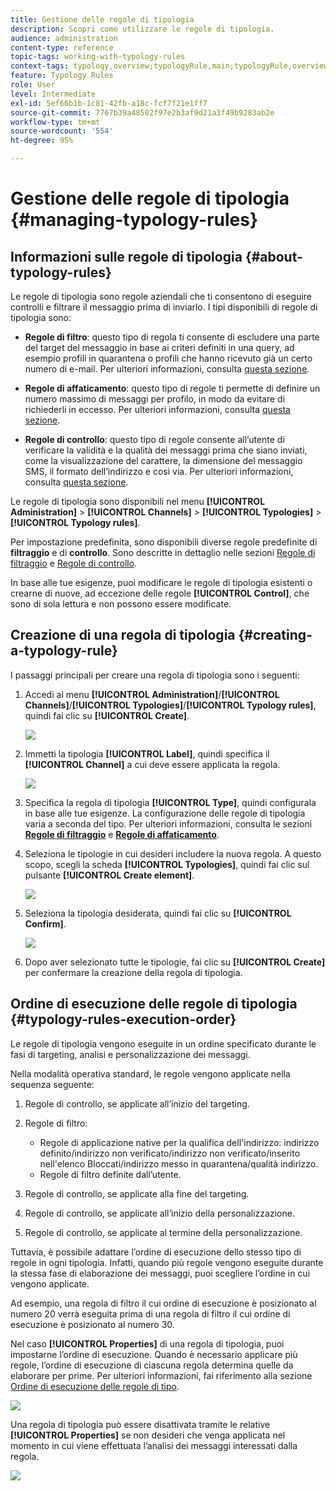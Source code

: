 ```yaml
---
title: Gestione delle regole di tipologia
description: Scopri come utilizzare le regole di tipologia.
audience: administration
content-type: reference
topic-tags: working-with-typology-rules
context-tags: typology,overview;typologyRule,main;typologyRule,overview
feature: Typology Rules
role: User
level: Intermediate
exl-id: 5ef66b1b-1c81-42fb-a18c-fcf7f21e1ff7
source-git-commit: 7767b39a48502f97e2b3af9d21a3f49b9283ab2e
workflow-type: tm+mt
source-wordcount: '554'
ht-degree: 95%

---
```


# Gestione delle regole di tipologia {#managing-typology-rules}

## Informazioni sulle regole di tipologia {#about-typology-rules}

Le regole di tipologia sono regole aziendali che ti consentono di eseguire controlli e filtrare il messaggio prima di inviarlo. I tipi disponibili di regole di tipologia sono:

* **Regole di filtro**: questo tipo di regola ti consente di escludere una parte del target del messaggio in base ai criteri definiti in una query, ad esempio profili in quarantena o profili che hanno ricevuto già un certo numero di e-mail. Per ulteriori informazioni, consulta [questa sezione](../../sending/using/filtering-rules.md).

* **Regole di affaticamento**: questo tipo di regole ti permette di definire un numero massimo di messaggi per profilo, in modo da evitare di richiederli in eccesso. Per ulteriori informazioni, consulta [questa sezione](../../sending/using/fatigue-rules.md).

* **Regole di controllo**: questo tipo di regole consente all’utente di verificare la validità e la qualità dei messaggi prima che siano inviati, come la visualizzazione del carattere, la dimensione del messaggio SMS, il formato dell’indirizzo e così via. Per ulteriori informazioni, consulta [questa sezione](../../sending/using/control-rules.md).

Le regole di tipologia sono disponibili nel menu **[!UICONTROL Administration]** > **[!UICONTROL Channels]** > **[!UICONTROL Typologies]** > **[!UICONTROL Typology rules]**.

Per impostazione predefinita, sono disponibili diverse regole predefinite di **filtraggio** e di **controllo**. Sono descritte in dettaglio nelle sezioni [Regole di filtraggio](../../sending/using/filtering-rules.md) e [Regole di controllo](../../sending/using/control-rules.md).

In base alle tue esigenze, puoi modificare le regole di tipologia esistenti o crearne di nuove, ad eccezione delle regole **[!UICONTROL Control]**, che sono di sola lettura e non possono essere modificate.

## Creazione di una regola di tipologia {#creating-a-typology-rule}

I passaggi principali per creare una regola di tipologia sono i seguenti:

1. Accedi al menu **[!UICONTROL Administration]**/**[!UICONTROL Channels]**/**[!UICONTROL Typologies]**/**[!UICONTROL Typology rules]**, quindi fai clic su **[!UICONTROL Create]**.

   ![](assets/typology_create-rule.png)

1. Immetti la tipologia **[!UICONTROL Label]**, quindi specifica il **[!UICONTROL Channel]** a cui deve essere applicata la regola.

   ![](assets/typology-rule-label.png)

1. Specifica la regola di tipologia **[!UICONTROL Type]**, quindi configurala in base alle tue esigenze. La configurazione delle regole di tipologia varia a seconda del tipo. Per ulteriori informazioni, consulta le sezioni **[Regole di filtraggio](../../sending/using/filtering-rules.md)** e **[Regole di affaticamento](../../sending/using/fatigue-rules.md)**.

1. Seleziona le tipologie in cui desideri includere la nuova regola. A questo scopo, scegli la scheda **[!UICONTROL Typologies]**, quindi fai clic sul pulsante **[!UICONTROL Create element]**.

   ![](assets/typology-typologies-tab.png)

1. Seleziona la tipologia desiderata, quindi fai clic su **[!UICONTROL Confirm]**.

   ![](assets/typology-link.png)

1. Dopo aver selezionato tutte le tipologie, fai clic su **[!UICONTROL Create]** per confermare la creazione della regola di tipologia.

## Ordine di esecuzione delle regole di tipologia {#typology-rules-execution-order}

Le regole di tipologia vengono eseguite in un ordine specificato durante le fasi di targeting, analisi e personalizzazione dei messaggi.

Nella modalità operativa standard, le regole vengono applicate nella sequenza seguente:

1. Regole di controllo, se applicate all’inizio del targeting.
1. Regole di filtro:

   * Regole di applicazione native per la qualifica dell&#39;indirizzo: indirizzo definito/indirizzo non verificato/indirizzo non verificato/inserito nell&#39;elenco Bloccati/indirizzo messo in quarantena/qualità indirizzo.
   * Regole di filtro definite dall’utente.

1. Regole di controllo, se applicate alla fine del targeting.
1. Regole di controllo, se applicate all’inizio della personalizzazione.
1. Regole di controllo, se applicate al termine della personalizzazione.

Tuttavia, è possibile adattare l’ordine di esecuzione dello stesso tipo di regole in ogni tipologia. Infatti, quando più regole vengono eseguite durante la stessa fase di elaborazione dei messaggi, puoi scegliere l’ordine in cui vengono applicate.

Ad esempio, una regola di filtro il cui ordine di esecuzione è posizionato al numero 20 verrà eseguita prima di una regola di filtro il cui ordine di esecuzione è posizionato al numero 30.

Nel caso **[!UICONTROL Properties]** di una regola di tipologia, puoi impostarne l’ordine di esecuzione. Quando è necessario applicare più regole, l’ordine di esecuzione di ciascuna regola determina quelle da elaborare per prime. Per ulteriori informazioni, fai riferimento alla sezione [Ordine di esecuzione delle regole di tipo](#typology-rules-execution-order).

![](assets/typology_rule-active.png)

Una regola di tipologia può essere disattivata tramite le relative **[!UICONTROL Properties]** se non desideri che venga applicata nel momento in cui viene effettuata l’analisi dei messaggi interessati dalla regola.

![](assets/typology_rule-order.png)
